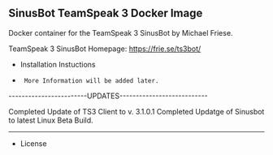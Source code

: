 ## SinusBot TeamSpeak 3 Docker Image



Docker container for the TeamSpeak 3 SinusBot by Michael Friese.

TeamSpeak 3 SinusBot Homepage: https://frie.se/ts3bot/


* Installation Instuctions

*      More Information will be added later.


------------------------UPDATES---------------------------

Completed Update of TS3 Client to v. 3.1.0.1
Completed Updatge of Sinusbot to latest Linux Beta Build.

----------------------------------------------------------

* License

